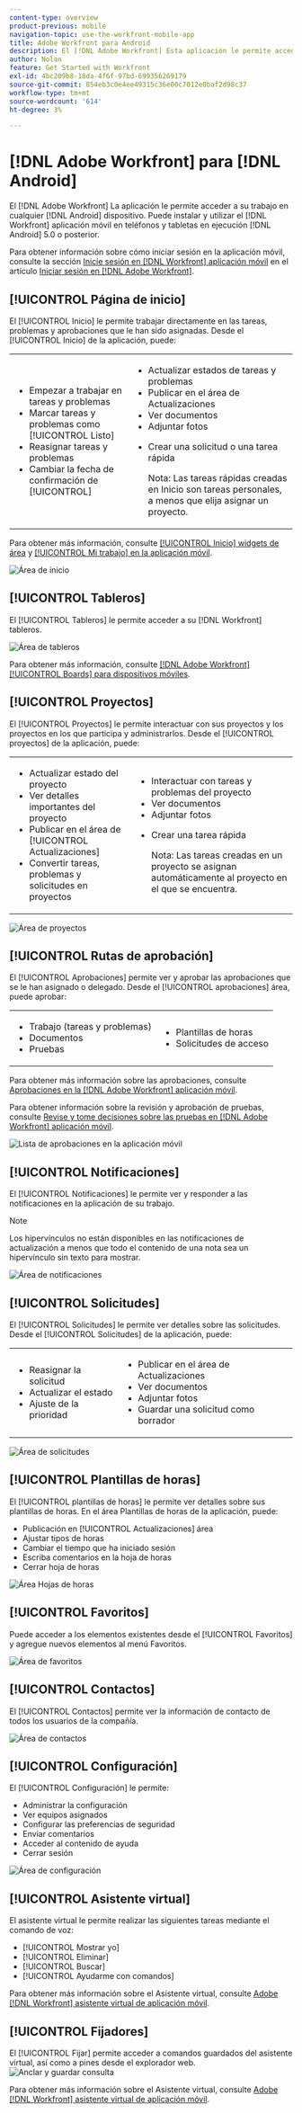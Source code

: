 ```yaml
---
content-type: overview
product-previous: mobile
navigation-topic: use-the-workfront-mobile-app
title: Adobe Workfront para Android
description: El [!DNL Adobe Workfront] Esta aplicación le permite acceder a su trabajo en cualquier dispositivo Android. Puede instalar y utilizar el [!DNL Workfront] aplicación móvil en teléfonos y tabletas con Android 5.0 o posterior.
author: Nolan
feature: Get Started with Workfront
exl-id: 4bc209b8-18da-4f6f-97bd-699356269179
source-git-commit: 854eb3c0e4ee49315c36e00c7012e0baf2d98c37
workflow-type: tm+mt
source-wordcount: '614'
ht-degree: 3%

---
```


# [!DNL Adobe Workfront] para [!DNL Android]

El [!DNL Adobe Workfront] La aplicación le permite acceder a su trabajo en cualquier [!DNL Android] dispositivo. Puede instalar y utilizar el [!DNL Workfront] aplicación móvil en teléfonos y tabletas en ejecución [!DNL Android] 5.0 o posterior.

Para obtener información sobre cómo iniciar sesión en la aplicación móvil, consulte la sección [Inicie sesión en [!DNL Workfront] aplicación móvil](../../../workfront-basics/manage-your-account-and-profile/managing-your-workfront-account/log-in-to-workfront.md#log) en el artículo [Iniciar sesión en [!DNL Adobe Workfront]](../../../workfront-basics/manage-your-account-and-profile/managing-your-workfront-account/log-in-to-workfront.md).

## [!UICONTROL Página de inicio]

El [!UICONTROL Inicio] le permite trabajar directamente en las tareas, problemas y aprobaciones que le han sido asignadas. Desde el [!UICONTROL Inicio] de la aplicación, puede:

<table style="table-layout:auto"> 
 <col> 
 <col> 
 <tbody> 
  <tr> 
   <td> 
    <ul> 
     <li>Empezar a trabajar en tareas y problemas</li> 
     <li>Marcar tareas y problemas como [!UICONTROL Listo]</li> 
     <li>Reasignar tareas y problemas</li> 
     <li>Cambiar la fecha de confirmación de [!UICONTROL]</li> 
    </ul> </td> 
   <td> 
    <ul> 
     <li>Actualizar estados de tareas y problemas</li> 
     <li>Publicar en el área de Actualizaciones</li> 
     <li>Ver documentos</li> 
     <li>Adjuntar fotos</li> 
     <li> <p>Crear una solicitud o una tarea rápida</p> <p>Nota: Las tareas rápidas creadas en Inicio son tareas personales, a menos que elija asignar un proyecto.</p> </li> 
    </ul> </td> 
  </tr> 
 </tbody> 
</table>

Para obtener más información, consulte [[!UICONTROL Inicio] widgets de área](../../../workfront-basics/mobile-apps/using-the-workfront-mobile-app/home-area-widgets-mobile.md) y [[!UICONTROL Mi trabajo] en la aplicación móvil](../../../workfront-basics/mobile-apps/using-the-workfront-mobile-app/my-work-section-mobile.md).

![Área de inicio](assets/mobile-home-area.png)

## [!UICONTROL Tableros]

El [!UICONTROL Tableros] le permite acceder a su [!DNL Workfront] tableros.

![Área de tableros](assets/mobile-all-boards-displayed.png)

Para obtener más información, consulte [[!DNL Adobe Workfront] [!UICONTROL Boards] para dispositivos móviles](/help/quicksilver/workfront-basics/mobile-apps/using-the-workfront-mobile-app/mobile-boards.md).

## [!UICONTROL Proyectos]

El [!UICONTROL Proyectos] le permite interactuar con sus proyectos y los proyectos en los que participa y administrarlos. Desde el [!UICONTROL proyectos] de la aplicación, puede:

<table style="table-layout:auto"> 
 <col> 
 <col> 
 <tbody> 
  <tr> 
   <td> 
    <ul> 
     <li>Actualizar estado del proyecto</li> 
     <li>Ver detalles importantes del proyecto</li> 
     <li>Publicar en el área de [!UICONTROL Actualizaciones]</li> 
     <li>Convertir tareas, problemas y solicitudes en proyectos</li> 
    </ul> </td> 
   <td> 
    <ul> 
     <li>Interactuar con tareas y problemas del proyecto</li> 
     <li>Ver documentos</li> 
     <li>Adjuntar fotos</li> 
     <li> <p>Crear una tarea rápida</p> <p>Nota: Las tareas creadas en un proyecto se asignan automáticamente al proyecto en el que se encuentra. </p> </li> 
    </ul> </td> 
  </tr> 
 </tbody> 
</table>

![Área de proyectos](assets/mobile-projects-area.png)

## [!UICONTROL Rutas de aprobación]

El [!UICONTROL Aprobaciones] permite ver y aprobar las aprobaciones que se le han asignado o delegado. Desde el [!UICONTROL aprobaciones] área, puede aprobar:

<table style="table-layout:auto">
 <col>
 <col>
 <tbody>
  <tr>
   <td>
    <ul>
     <li>Trabajo (tareas y problemas)</li>
     <li>Documentos</li>
     <li>Pruebas </li>
    </ul> </td>
   <td>
    <ul>
     <li>Plantillas de horas</li>
     <li>Solicitudes de acceso</li>
    </ul> </td>
  </tr>
 </tbody>
</table>

Para obtener más información sobre las aprobaciones, consulte [Aprobaciones en la [!DNL Adobe Workfront] aplicación móvil](../../../workfront-basics/mobile-apps/using-the-workfront-mobile-app/approvals-in-mobile-app.md).

Para obtener información sobre la revisión y aprobación de pruebas, consulte [Revise y tome decisiones sobre las pruebas en [!DNL Adobe Workfront] aplicación móvil](../../../workfront-basics/mobile-apps/using-the-workfront-mobile-app/work-with-proofs-in-mobile-app.md).

![Lista de aprobaciones en la aplicación móvil](assets/mobile-approvals-adobe-350x574.png)

## [!UICONTROL Notificaciones]

El [!UICONTROL Notificaciones] le permite ver y responder a las notificaciones en la aplicación de su trabajo.

>[!NOTE]
>Los hipervínculos no están disponibles en las notificaciones de actualización a menos que todo el contenido de una nota sea un hipervínculo sin texto para mostrar.

![Área de notificaciones](assets/mobile-notifications-area.png)

## [!UICONTROL Solicitudes]

El [!UICONTROL Solicitudes] le permite ver detalles sobre las solicitudes. Desde el [!UICONTROL Solicitudes] de la aplicación, puede:

<table style="table-layout:auto">
 <col>
 <col>
 <tbody>
  <tr>
   <td>
    <ul>
     <li>Reasignar la solicitud</li>
     <li>Actualizar el estado</li>
     <li>Ajuste de la prioridad</li>
    </ul> </td>
   <td>
    <ul>
     <li>Publicar en el área de Actualizaciones</li>
     <li>Ver documentos</li>
     <li>Adjuntar fotos</li>
     <li>Guardar una solicitud como borrador</li>
    </ul> </td>
  </tr>
 </tbody>
</table>

![Área de solicitudes](assets/mobile-requests-area.png)

## [!UICONTROL Plantillas de horas]

El [!UICONTROL plantillas de horas] le permite ver detalles sobre sus plantillas de horas. En el área Plantillas de horas de la aplicación, puede:

* Publicación en [!UICONTROL Actualizaciones] área
* Ajustar tipos de horas
* Cambiar el tiempo que ha iniciado sesión
* Escriba comentarios en la hoja de horas
* Cerrar hoja de horas

![Área Hojas de horas](assets/mobile-timesheets-area.png)

## [!UICONTROL Favoritos]

Puede acceder a los elementos existentes desde el [!UICONTROL Favoritos] y agregue nuevos elementos al menú Favoritos.

![Área de favoritos](assets/mobile-favorites-area.png)

## [!UICONTROL Contactos]

El [!UICONTROL Contactos] permite ver la información de contacto de todos los usuarios de la compañía.

![Área de contactos](assets/mobile-contacts-area.png)

## [!UICONTROL Configuración]

El [!UICONTROL Configuración] le permite:

* Administrar la configuración
* Ver equipos asignados
* Configurar las preferencias de seguridad
* Enviar comentarios
* Acceder al contenido de ayuda
* Cerrar sesión

![Área de configuración](assets/android-configuration-area.png)

## [!UICONTROL Asistente virtual]

El asistente virtual le permite realizar las siguientes tareas mediante el comando de voz:

* [!UICONTROL Mostrar yo]
* [!UICONTROL Eliminar]
* [!UICONTROL Buscar]
* [!UICONTROL Ayudarme con comandos]

Para obtener más información sobre el Asistente virtual, consulte [Adobe [!DNL Workfront] asistente virtual de aplicación móvil](../../../workfront-basics/mobile-apps/using-the-workfront-mobile-app/wf-mobile-virtual-assistant.md).

## [!UICONTROL Fijadores]

El [!UICONTROL Fijar] permite acceder a comandos guardados del asistente virtual, así como a pines desde el explorador web.
![Anclar y guardar consulta](assets/pin-and-save-query-adobe-350x285.png)

Para obtener más información sobre el Asistente virtual, consulte [Adobe [!DNL Workfront] asistente virtual de aplicación móvil](../../../workfront-basics/mobile-apps/using-the-workfront-mobile-app/wf-mobile-virtual-assistant.md).
